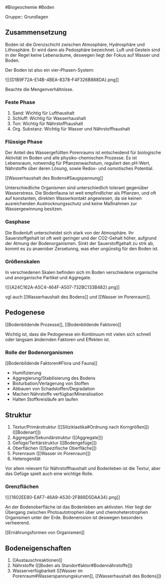 #Biogeochemie #Boden

Gruppe:: Grundlagen

## Zusammensetzung

Boden ist die Grenzschicht zwischen Atmosphäre, Hydrosphäre und Lithosphäre. Er wird dann als Pedosphäre bezeichnet. Luft und Gestein sind in der Regel keine Lebensräume, deswegen liegt der Fokus auf Wasser und Boden.

Der Boden ist also ein vier-Phasen-System:

![[{D1B9F72A-E14B-4BEA-8378-F4F326B888DA}.png]]

Beachte die Mengenverhältnisse.

### Feste Phase

1. Sand: Wichtig für Lufthaushalt
2. Schluff: Wichtig für Wasserhaushalt
3. Ton: Wichtig für Nährstoffhaushalt
4. Org. Substanz: Wichtig für Wasser und Nährstoffhaushalt

### Flüssige Phase

Der Anteil des Wassergefüllten Porenraums ist entscheidend für biologische Aktivität im Boden und alle physiko-chemischen Prozesse. Es ist Lebensraum, notwendig für Pflanzenwachstum, reguliert den pH-Wert, Nährstoffe über deren Lösung, sowie Redox- und osmotisches Potential.

[[Wasserhaushalt des Bodens#Saugspannung]]

Unterschiedliche Organismen sind unterschiedlich tolerant gegenüber Wasserstress. Die Bodenfauna ist weit empfindlicher als Pflanzen, und oft auf konstanten, direkten Wasserkontakt angewiesen, da sie keinen ausreichenden Austrocknungsschutz und keine Maßnahmen zur Wassergewinnung besitzen.

### Gasphase

Die Bodenluft unterscheidet sich stark von der Atmosphäre. Ihr Sauerstoffgehalt ist oft weit geringer und der CO2-Gehalt höher, aufgrund der Atmung der Bodenorganismen. Sinkt der Sauerstoffgehalt zu strk ab, kommt es zu anaerober Zersetunng, was eher ungünstig für den Boden ist.

### Größenskalen

In verschiedenen Skalen befinden sich im Boden verschiedene organische und anorganische Partikel und Aggregate.

![[{A24C162A-A5C4-464F-A507-732BC133B482}.png]]

vgl auch [[Wasserhaushalt des Bodens]] und [[Wasser im Porenraum]].

## Pedogenese

[[Bodenbildende Prozesse]], [[Bodenbildende Faktoren]]

Wichtig ist, dass die Pedogenese ein Kontiinuum mit vielen sich schnell oder langsam ändernden Faktoren und Effekten ist.

### Rolle der Bodenorganismen

[[Bodenbildende Faktoren#Flora und Fauna]]

- Humifizierung
- Aggregierung/Stabilisierung des Bodens
- Bioturbation/Verlagerung von Stoffen
- Abbauen von Schadstoffen/Degradation
- Machen Nährstoffe verfügbar/Mineralisation
- Halten Stoffkreisläufe am laufen

## Struktur

1. Textur/Primärstruktur ([[Siliziklastika#Ordnung nach Korngrößen]]) ([[Bodenart]])
2. Aggregate/Sekundärstruktur ([[Aggregate]])
3. Gefüge/Tertiärstruktur ([[Bodengefüge]])
4. Oberflächen ([[Spezifische Oberfläche]])
5. Porenraum ([[Wasser im Porenraum]])
6. Heterogenität

Vor allem relevant für Nährstoffhaushalt und Bodenleben ist die Textur, aber das Gefüge spielt auch eine wichtige Rolle.

### Grenzflächen

![[{1602EE80-EAF7-46A9-A530-2F888D5DAA34}.png]]

An der Bodenoberfläche ist das Bodenleben am aktivsten. Hier liegt der Übergang zwischen Photoautotrophen über und chemoheterotrophen Organismen unter der Erde. Bodenerosion ist deswegen besonders verheerend.

[[Ernährungsformen von Organismen]]

## Bodeneigenschaften

1. [[Austauschreaktionen]]
2. Nährstoffe ([[Boden als Standortfaktor#Bodennährstoffe]])
3. Wasserverfügbarkeit ([[Wasser im Porenraum#Wasserspannungskurven]], [[Wasserhaushalt des Bodens]])